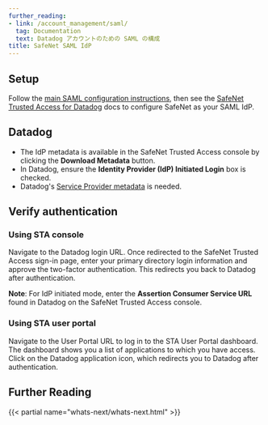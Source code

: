 ```yaml
---
further_reading:
- link: /account_management/saml/
  tag: Documentation
  text: Datadog アカウントのための SAML の構成
title: SafeNet SAML IdP
---
```


## Setup

Follow the [main SAML configuration instructions][1], then see the [SafeNet Trusted Access for Datadog][2] docs to configure SafeNet as your SAML IdP.

## Datadog

* The IdP metadata is available in the SafeNet Trusted Access console by clicking the **Download Metadata** button.
* In Datadog, ensure the **Identity Provider (IdP) Initiated Login** box is checked.
* Datadog's [Service Provider metadata][3] is needed.

## Verify authentication

### Using STA console

Navigate to the Datadog login URL. Once redirected to the SafeNet Trusted Access sign-in page, enter your primary directory login information and approve the two-factor authentication. This redirects you back to Datadog after authentication.

**Note**: For IdP initiated mode, enter the **Assertion Consumer Service URL** found in Datadog on the SafeNet Trusted Access console.

### Using STA user portal

Navigate to the User Portal URL to log in to the STA User Portal dashboard. The dashboard shows you a list of applications to which you have access. Click on the Datadog application icon, which redirects you to Datadog after authentication.

## Further Reading

{{< partial name="whats-next/whats-next.html" >}}

[1]: /ja/account_management/saml/#configure-saml
[2]: https://resources.safenetid.com/help/Datadog/Index.htm
[3]: https://app.datadoghq.com/account/saml/metadata.xml